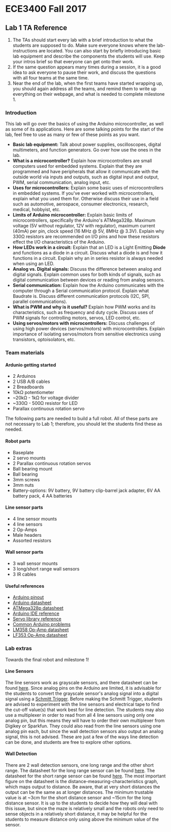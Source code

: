 # ECE3400 Fall 2017
## Lab 1 TA Reference

1.  The TAs should start every lab with a brief introduction to what the students are supposed to do. Make sure everyone knows where the lab-instructions are located. You can also start by briefly introducing basic lab equipment and describe the components the students will use. Keep your intros brief so that everyone can get onto their work. 
2.  If the same question appears many times during a session, it is a good idea to ask everyone to pause their work, and discuss the questions with all four teams at the same time. 
3.  Near the end of the lab, when the first teams have started wrapping up, you should again address all the teams, and remind them to write up everything on their webpage, and what is needed to complete milestone 1. 

### Introduction
This lab will go over the basics of using the Arduino microcontroller, as well as some of its applications. Here are some talking points for the start of the lab, feel free to use as many or few of these points as you want.
* **Basic lab equipment:** Talk about power supplies, oscilloscopes, digital multimeters, and function generators. Go over how use the ones in the lab.
* **What is a microcontroller?** Explain how microcontrollers are small computers used for embedded systems. Explain that they are programmed and have peripherals that allow it communicate with the outside world via inputs and outputs, such as digital input and output, PWM, serial communication, analog input, etc.
* **Uses for microcontrollers:** Explain some basic uses of microcontrollers in embedded systems. If you've ever worked with microcontrollers, explain what you used them for. Otherwise discuss their use in a field such as automotive, aerospace, consumer electronics, research, medical, hobbyist, etc.
* **Limits of Arduino microcontroller:** Explain basic limits of microcontrollers, specifically the Arduino's ATMega328p. Maximum voltage (5V without regulator, 12V with regulator), maximum current (40mA) per pin, clock speed (16 MHz @ 5V, 8MHz @ 3.3V). Explain why 330&Omega; resistors are recommended on I/O pins and how these resistors effect the I/O characteristics of the Arduino.
* **How LEDs work in a circuit:** Explain that an LED is a Light Emitting **Diode** and functions as a diode in a circuit. Discuss what a diode is and how it functions in a circuit. Explain why an in series resistor is always needed when using an LED.
* **Analog vs. Digital signals:** Discuss the difference between analog and digital signals. Explain common uses for both kinds of signals, such as digital communication between devices or reading from analog sensors.
* **Serial communication:** Explain how the Arduino communicates with the computer through a Serial communication protocol. Explain what Baudrate is. Discuss different communication protocols (I2C, SPI, parallel communications).
* **What is PWM and why is it useful?** Explain how PWM works and its characteristics, such as frequency and duty cycle. Discuss uses of PWM signals for controlling motors, servos, LED control, etc.
* **Using servos/motors with microcontrollers:** Discuss challenges of using high power devices (servos/motors) with microcontrollers. Explain importance of isolating servos/motors from sensitive electronics using transistors, optoisolators, etc.

### Team materials

#### Ardunio getting started
* 2 Arduinos
* 2 USB A/B cables
* 2 Breadboards
* 10k&Omega; potentiometer
* ~20k&Omega; - 1k&Omega; for voltage divider
* ~330&Omega; - 500&Omega; resistor for LED
* Parallax continuous rotation servo

The following parts are needed to build a full robot. All of these parts are not necessary to Lab 1; therefore, you should let the students find these as needed.

#### Robot parts

* Baseplate
* 2 servo mounts
* 2 Parallax continuous rotation servos
* Ball bearing mount
* Ball bearing
* 3mm screws
* 3mm nuts
* Battery-options: 9V battery, 9V battery clip-barrel jack adapter, 6V AA battery pack, 4 AA batteries

#### Line sensor parts
* 4 line sensor mounts
* 4 line sensors
* 2 Op-Amps
* Male headers
* Assorted resistors

#### Wall sensor parts
* 3 wall sensor mounts
* 3 long/short range wall sensors
* 3 IR cables

#### Useful references
- [Arduino pinout](http://foros.giltesa.com/otros/arduino/fc/docs/pinout/uno.jpg)
- [Arduino datasheet](https://www.farnell.com/datasheets/1682209.pdf)
- [ATMega328p datasheet](http://www.atmel.com/images/Atmel-8271-8-bit-AVR-Microcontroller-ATmega48A-48PA-88A-88PA-168A-168PA-328-328P_datasheet_Complete.pdf)
- [Arduino IDE reference](https://www.arduino.cc/en/Reference/HomePage)
- [Servo library reference](https://playground.arduino.cc/ComponentLib/Servo)
- [Common Arduino problems](https://www.arduino.cc/en/Guide/Troubleshooting)
- [LM358 Op-Amp datasheet](http://www.ti.com/lit/ds/symlink/lm358.pdf	)
- [LF353 Op-Amp datasheet](http://www.ti.com/lit/ds/symlink/lf353-n.pdf)

### Lab extras
Towards the final robot and milestone 1!

#### Line Sensors
The line sensors work as grayscale sensors, and there datasheet can be found [here](https://cdn.sparkfun.com/datasheets/Sensors/Proximity/QRE1113.pdf). Since analog pins on the Arduino are limited, it is advisable for the students to convert the grayscale sensor's analog signal into a digital signal using a [Schmitt Trigger](http://howtomechatronics.com/how-it-works/electrical-engineering/schmitt-trigger/). Before making the Schmitt Trigger, students are advised to experiment with the line sensors and electrical tape to find the cut-off value(s) that work best for line detection. The students may also use a multiplexer in order to read from all 4 line sensors using only one analog pin, but this means they will have to order their own multiplexer from Digikey or Sparkfun. They could also read from the line sensors using one analog pin each, but since the wall detection sensors also output an analog signal, this is not advised. These are just a few of the ways line detection can be done, and students are free to explore other options.

#### Wall Detection
There are 2 wall detection sensors, one long range and the other short range. The datasheet for the long range sensor can be found [here](http://www.jameco.com/Jameco/Products/ProdDS/2136454.pdf). The datasheet for the short range sensor can be found [here](https://www.pololu.com/file/0J713/GP2Y0A41SK0F.pdf). The most important figure on the datasheet is the distance-measuring-characteristics graph, which maps output to distance. Be aware, that at very short distances the output can be the same as at longer distances. The minimum trustable value is at ~3cm for the short distance sensor and ~15cm for the long distance sensor. It is up to the students to decide how they will deal with this issue, but since the maze is relatively small and the robots only need to sense objects in a relatively short distance, it may be helpful for the students to measure distance only using above the minimum value of the sensor.
